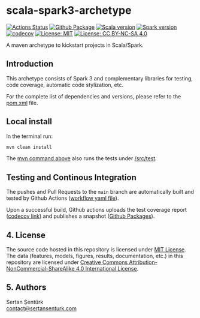 # scala-spark3-archetype

[![Actions Status](https://github.com/sertansenturk/scala-spark3-archetype/actions/workflows/maven.yml/badge.svg)](https://github.com/sertansenturk/scala-spark3-archetype/actions)
[![Github Package](https://img.shields.io/badge/Github_Package-Latest-blue.svg)](https://github.com/sertansenturk/scala-spark3-archetype/packages/710913)
[![Scala version](https://img.shields.io/badge/Scala-2.12.13-red)](https://www.scala-lang.org/download/2.12.13.html)
[![Spark version](https://img.shields.io/badge/Spark-3.0.1-orange)](https://spark.apache.org/releases/spark-release-3-0-1.html)
[![codecov](https://codecov.io/gh/sertansenturk/scala-spark3-archetype/branch/main/graph/badge.svg?token=GdkSYkGabC)](https://codecov.io/gh/sertansenturk/scala-spark3-archetype)
[![License: MIT](https://img.shields.io/badge/License-MIT-yellow.svg)](https://opensource.org/licenses/MIT)
[![License: CC BY-NC-SA 4.0](https://img.shields.io/badge/License-CC%20BY--NC--SA%204.0-ff69b4.svg)](http://creativecommons.org/licenses/by-nc-sa/4.0/)

A maven archetype to kickstart projects in Scala/Spark.

## Introduction

This archetype consists of Spark 3 and complementary libraries for testing, code coverage, automatic code stylization, etc.

For the complete list of dependencies and versions, please refer to the [pom.xml](pom.xml) file.

## Local install

In the terminal run:

```sh
mvn clean install
```

The [mvn command above](#local-install) also runs the tests under [/src/test](./src/test).

## Testing and Continous Integration

The pushes and Pull Requests to the `main` branch are automatically built and tested by Github Actions ([workflow yaml file](.github/workflows/maven.yml)).

Upon a successful build, Github actions uploads the test coverage report ([codecov link](https://app.codecov.io/gh/sertansenturk/scala-spark3-archetype)) and publishes a snapshot ([Github Packages](https://github.com/sertansenturk/scala-spark3-archetype/packages/)).

## 4. License

The source code hosted in this repository is licensed under [MIT License](https://mit-license.org/). The data (features, models,  figures, results, documentation, etc.) in this repository are licensed under [Creative Commons Attribution-NonCommercial-ShareAlike 4.0 International License](http://creativecommons.org/licenses/by-nc-sa/4.0/).

## 5. Authors

Sertan Şentürk  
contact@sertansenturk.com
